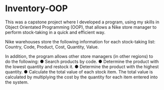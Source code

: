 # Inventory-OOP

This was a capstone project where I developed a program, using my skills in Object Orientated Programming (OOP), that allows a Nike store manager to perform stock-taking in a quick and efficient way.

Nike warehouses store the following information for each stock-taking list:
Country, Code, Product, Cost, Quantity, Value.

In addition, the program allows other store managers (in other regions) to do the following:
● Search products by code.
● Determine the product with the lowest quantity and restock it.
● Determine the product with the highest quantity.
● Calculate the total value of each stock item. The total value is calculated by
multiplying the cost by the quantity for each item entered into the system.
